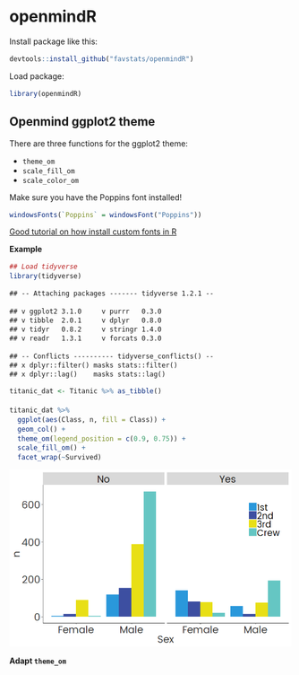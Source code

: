 openmindR
================

Install package like this:

``` r
devtools::install_github("favstats/openmindR")
```

Load package:

``` r
library(openmindR)
```

## Openmind ggplot2 theme

There are three functions for the ggplot2 theme:

  - `theme_om`
  - `scale_fill_om`
  - `scale_color_om`

Make sure you have the Poppins font installed\!

``` r
windowsFonts(`Poppins` = windowsFont("Poppins"))
```

[Good tutorial on how install custom fonts in
R](https://www.andrewheiss.com/blog/2017/09/27/working-with-r-cairo-graphics-custom-fonts-and-ggplot/)

**Example**

``` r
## Load tidyverse
library(tidyverse)
```

    ## -- Attaching packages ------- tidyverse 1.2.1 --

    ## v ggplot2 3.1.0     v purrr   0.3.0
    ## v tibble  2.0.1     v dplyr   0.8.0
    ## v tidyr   0.8.2     v stringr 1.4.0
    ## v readr   1.3.1     v forcats 0.3.0

    ## -- Conflicts ---------- tidyverse_conflicts() --
    ## x dplyr::filter() masks stats::filter()
    ## x dplyr::lag()    masks stats::lag()

``` r
titanic_dat <- Titanic %>% as_tibble()

titanic_dat %>% 
  ggplot(aes(Class, n, fill = Class)) +
  geom_col() +
  theme_om(legend_position = c(0.9, 0.75)) +
  scale_fill_om() +
  facet_wrap(~Survived)
```

![](README_files/figure-gfm/unnamed-chunk-3-1.png)<!-- -->

**Adapt `theme_om`**
